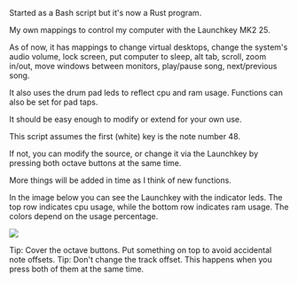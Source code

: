 Started as a Bash script but it's now a Rust program.

My own mappings to control my computer with the Launchkey MK2 25.

As of now, it has mappings to change virtual desktops, change the system's audio volume, lock screen, put computer to sleep, alt tab, scroll, zoom in/out, move windows between monitors, play/pause song, next/previous song.

It also uses the drum pad leds to reflect cpu and ram usage. Functions can also be set for pad taps.

It should be easy enough to modify or extend for your own use.

This script assumes the first (white) key is the note number 48.

If not, you can modify the source, or change it via the Launchkey by pressing both octave buttons at the same time.

More things will be added in time as I think of new functions.

In the image below you can see the Launchkey with the indicator leds. The top row indicates cpu usage, while the bottom row indicates ram usage. The colors depend on the usage percentage.

![](https://i.imgur.com/NtrsZtr.jpg)

Tip: Cover the octave buttons. Put something on top to avoid accidental note offsets.
Tip: Don't change the track offset. This happens when you press both of them at the same time.